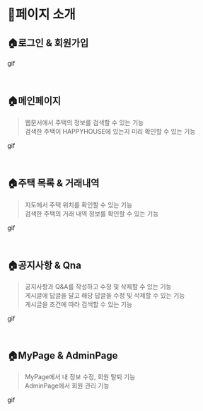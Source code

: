 # :page_with_curl:페이지 소개


## :house:로그인 & 회원가입

gif

<br>

## :house:메인페이지

> 웹문서에서 주택의 정보를 검색할 수 있는 기능 <br>
> 검색한 주택이 HAPPYHOUSE에 있는지 미리 확인할 수 있는 기능 <br>

gif

<br>

## :house:주택 목록 & 거래내역

> 지도에서 주택 위치를 확인할 수 있는 기능 <br>
> 검색한 주택의 거래 내역 정보를 확인할 수 있는 기능<br>

gif

<br>

## :house:공지사항 & Qna

> 공지사항과 Q&A를 작성하고 수정 및 삭제할 수 있는 기능 <br>
> 게시글에 답글을 달고 해당 답글을 수정 및 삭제할 수 있는 기능 <br>
> 게시글을 조건에 따라 검색할 수 있는 기능 <br>

gif

<br>

## :house:MyPage & AdminPage

> MyPage에서 내 정보 수정, 회원 탈퇴 기능 <br>
> AdminPage에서 회원 관리 기능 <br>

 gif